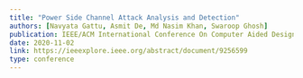 ```yaml
---
title: "Power Side Channel Attack Analysis and Detection"
authors: [Navyata Gattu, Asmit De, Md Nasim Khan, Swaroop Ghosh]
publication: IEEE/ACM International Conference On Computer Aided Design (ICCAD)
date: 2020-11-02
link: https://ieeexplore.ieee.org/abstract/document/9256599
type: conference
---
```

